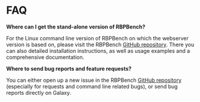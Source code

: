 # FAQ


**Where can I get the stand-alone version of RBPBench?**

For the Linux command line version of RBPBench on which the webserver version is based on, 
please visit the RBPBench [GitHub repository](https://github.com/michauhl/RBPBench).
There you can also detailed installation instructions, as well as usage examples and 
a comprehensive documentation.


**Where to send bug reports and feature requests?**

You can either open up a new issue in the RBPBench [GitHub repository](https://github.com/michauhl/RBPBench) 
(especially for requests and command line related bugs), or send bug reports directly on Galaxy.
